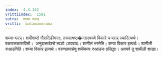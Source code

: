 ```yaml
---
index:  4.4.142
vrittiindex:  1501
sutra:  शम्याः श्लञ्
vritti:  balamanorama 
---
```


शम्याः ष्लञ्। शमीशब्दो गौरादिङीषन्तः, तस्मात्षष्ठ�न्तादवयवे विकारे च ष्लञ् स्यादित्यर्थः। षकारलकारावितौ। `अनुदात्तादेश्चे'त्यञो।ञपवादः। शामीलं भस्मेति। शम्या विकार इत्यर्थः। शामीली रुआउगिति। शम्या विकार इत्यर्थः। वरुणप्रघासेषु शमीमय्यः रुआउचः प्रसिद्धाः। अवयवे तु शामीली शाखा।

